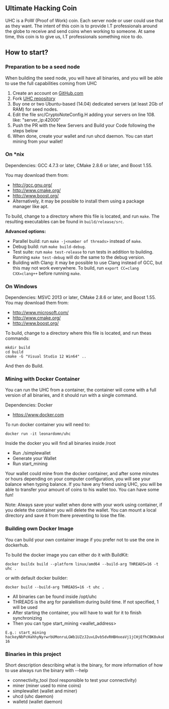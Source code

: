 ## Ultimate Hacking Coin
UHC is a PoW (Proof of Work) coin. Each server node or user could use that as they want. The intent of this coin is to provide
I.T professionals around the globe to receive and send coins when working to someone. At same time, this coin is to give us, I.T professionals something nice to do.

## How to start?

### Preparation to be a seed node
When building the seed node, you will have all binaries, and you will be able to use the full capabilities coming from UHC 

1. Create an account on [GitHub.com](github.com)
2. Fork [UHC repository](https://github.com/leonardomn/uhc)
3. Buy one or two Ubuntu-based (14.04) dedicated servers (at least 2Gb of RAM) for seed nodes. 
4. Edit the file src/CryptoNoteConfig.H adding your servers on line 108. like: "server_ip:42000"
5. Push the PR with the New Servers and Build your Code following the steps below
6. When done, create your wallet and run uhcd daemon. You can start mining from your wallet!

### On *nix

Dependencies: GCC 4.7.3 or later, CMake 2.8.6 or later, and Boost 1.55.

You may download them from:

* http://gcc.gnu.org/
* http://www.cmake.org/
* http://www.boost.org/
* Alternatively, it may be possible to install them using a package manager like apt. 

To build, change to a directory where this file is located, and run `make`. The resulting executables can be found in `build/release/src`.

**Advanced options:**

* Parallel build: run `make -j<number of threads>` instead of `make`.
* Debug build: run `make build-debug`.
* Test suite: run `make test-release` to run tests in addition to building. Running `make test-debug` will do the same to the debug version.
* Building with Clang: it may be possible to use Clang instead of GCC, but this may not work everywhere. To build, run `export CC=clang CXX=clang++` before running `make`.

### On Windows
Dependencies: MSVC 2013 or later, CMake 2.8.6 or later, and Boost 1.55. You may download them from:

* http://www.microsoft.com/
* http://www.cmake.org/
* http://www.boost.org/

To build, change to a directory where this file is located, and run theas commands: 
```
mkdir build
cd build
cmake -G "Visual Studio 12 Win64" ..
```

And then do Build.

### Mining with Docker Container
You can run the UHC from a container, the container will come with a full version of all binaries, and it should run with a single command.

Dependencies: Docker

* https://www.docker.com

To run docker container you will need to:
```
docker run -it leonardomn/uhc
```

Inside the docker you will find all binaries inside /root

* Run ./simplewallet
* Generate your Wallet
* Run start_mining

Your wallet could mine from the docker container, and after some minutes or hours depending on your computer configuration, you will see your balance when typing balance. If you have any friend using UHC, you will be able to transfer
your amount of coins to his wallet too. You can have some fun!

Note: Always save your wallet when done with your work using container, if you delete the container you will delete the wallet. You can mount a local directory and save it from there preventing to lose the file.

### Building own Docker Image
You can build your own container image if you prefer not to use the one in dockerhub.

To build the docker image you can either do it with BuildKit:
```
docker buildx build --platform linux/amd64 --build-arg THREADS=16 -t uhc .
```
or with default docker builder:
```
docker build --build-arg THREADS=16 -t uhc .
```

* All binaries can be found inside /opt/uhc
* THREADS is the arg for paralellism during build time. If not specified, 1 will be used
* After starting the container, you will have to wait for it to finish synchronizing
* Then you can type start_mining <wallet_address> <number-of-threads>
```
E.g.: start_mining hackeyNbPcHahhyNyrwrbUMonruLGWb1UZzJ2uvLDvb5dvRHBHxeaVj1jCHjEfhCBK8ukoE2enoXa5YAopgaBeBz5QNPJvu2EW 16
```
### Binaries in this project
Short description describing what is the binary, for more information of how to use always run the binary with --help

* connectivity_tool (tool responsible to test your connectivity)
* miner (miner used to mine coins)
* simplewallet (wallet and miner)
* uhcd (uhc daemon)
* walletd (wallet daemon)
